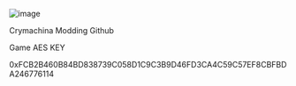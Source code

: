 ![image](https://github.com/Crymachina-modding/.github/assets/150752907/f0e3a91e-0161-4693-92d4-fa811eb4f481)

Crymachina Modding Github

Game AES KEY 

0xFCB2B460B84BD838739C058D1C9C3B9D46FD3CA4C59C57EF8CBFBDA246776114

